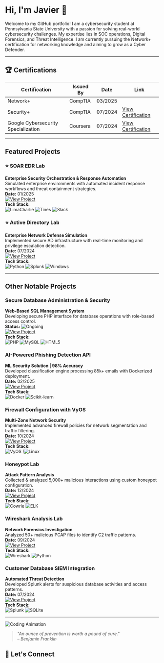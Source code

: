 # Hi, I'm Javier 👋  

Welcome to my GitHub portfolio! I am a cybersecurity student at Pennsylvania State University with a passion for solving real-world cybersecurity challenges. My expertise lies in SOC operations, Digital Forensics, and Threat Intelligence. I am currently pursuing the Network+ certification for networking knowledge and aiming to grow as a Cyber Defender.

---

## 🏆 Certifications
| Certification        | Issued By       | Date        | Link                      |
|----------------------|-----------------|-------------|---------------------------|
| Network+ | CompTIA | 03/2025 | |
| Security+            | CompTIA         | 07/2024     | [View Certification](https://www.credly.com/badges/5386daf1-dd5a-4637-a0f3-fbc3b5e3eaac/public_url) |
| Google Cybersecurity Specialization | Coursera     | 07/2024     | [View Certification](https://www.coursera.org/account/accomplishments/specialization/3KAZ2UT5LSAS) |

---

## Featured Projects  

### ⭐ SOAR EDR Lab
**Enterprise Security Orchestration & Response Automation**  
Simulated enterprise environments with automated incident response workflows and threat containment strategies.  
**Date:** 01/2025  
[![View Project](https://img.shields.io/badge/View-Project-informational)](https://github.com/javo2002/SOAR-EDR)  
**Tech Stack:**  
![LimaCharlie](https://img.shields.io/badge/-LimaCharlie-FF6C37?style=flat&color=rgba(240,240,240,0.6)) 
![Tines](https://img.shields.io/badge/-Tines-00C7B7?style=flat&color=rgba(240,240,240,0.6)) 
![Slack](https://img.shields.io/badge/-Slack-4A154B?style=flat&logo=slack&color=rgba(240,240,240,0.6))

### ⭐ Active Directory Lab  
**Enterprise Network Defense Simulation**  
Implemented secure AD infrastructure with real-time monitoring and privilege escalation detection.  
**Date:** 07/2024  
[![View Project](https://img.shields.io/badge/View-Project-informational)](https://github.com/javo2002/Active-Directory-Analysis)  
**Tech Stack:**  
![Python](https://img.shields.io/badge/-Python-3776AB?style=flat&logo=python&color=rgba(240,240,240,0.6)) 
![Splunk](https://img.shields.io/badge/-Splunk-000000?style=flat&logo=splunk&color=rgba(240,240,240,0.6)) 
![Windows](https://img.shields.io/badge/-Windows-0078D6?style=flat&logo=windows&color=rgba(240,240,240,0.6))

---

## Other Notable Projects

### Secure Database Administration & Security  
**Web-Based SQL Management System**  
Developing secure PHP interface for database operations with role-based access control.  
**Status:** ![Ongoing](https://img.shields.io/badge/Status-Ongoing-blue)  
[![View Project](https://img.shields.io/badge/View-Repo-critical)](https://github.com/javo2002/Database-Security-Webspace)  
**Tech Stack:**  
![PHP](https://img.shields.io/badge/-PHP-777BB4?style=flat&logo=php&color=rgba(240,240,240,0.6)) 
![MySQL](https://img.shields.io/badge/-MySQL-4479A1?style=flat&logo=mysql&color=rgba(240,240,240,0.6)) 
![HTML5](https://img.shields.io/badge/-HTML5-E34F26?style=flat&logo=html5&color=rgba(240,240,240,0.6))

### AI-Powered Phishing Detection API  
**ML Security Solution | 98% Accuracy**  
Developed classification engine processing 85k+ emails with Dockerized deployment.  
**Date:** 02/2025  
[![View Project](https://img.shields.io/badge/View-Project-success)](https://github.com/javo2002/AI-Powered-Phishing-Detection-API)  
**Tech Stack:**  
![Docker](https://img.shields.io/badge/-Docker-2496ED?style=flat&logo=docker&color=rgba(240,240,240,0.6)) 
![Scikit-learn](https://img.shields.io/badge/-Scikit_learn-F7931E?style=flat&logo=scikitlearn&color=rgba(240,240,240,0.6))

### Firewall Configuration with VyOS  
**Multi-Zone Network Security**  
Implemented advanced firewall policies for network segmentation and traffic filtering.  
**Date:** 10/2024  
[![View Project](https://img.shields.io/badge/View-Project-success)](https://github.com/javo2002/Firewall-Configuration-VyOS)  
**Tech Stack:**  
![VyOS](https://img.shields.io/badge/-VyOS-00A8E1?style=flat&color=rgba(240,240,240,0.6)) 
!![Linux](https://img.shields.io/badge/-Linux-FCC624?style=flat&logo=linux&color=rgba(240,240,240,0.6))

### Honeypot Lab  
**Attack Pattern Analysis**  
Collected & analyzed 5,000+ malicious interactions using custom honeypot configuration.  
**Date:** 12/2024  
[![View Project](https://img.shields.io/badge/View-Repo-informational)](https://github.com/javo2002/Cowrie-Honeypot)  
**Tech Stack:**  
![Cowrie](https://img.shields.io/badge/-Cowrie-8A2BE2?style=flat&color=rgba(240,240,240,0.6)) 
![ELK](https://img.shields.io/badge/-ELK_Stack-005571?style=flat&color=rgba(240,240,240,0.6))

### Wireshark Analysis Lab  
**Network Forensics Investigation**  
Analyzed 50+ malicious PCAP files to identify C2 traffic patterns.  
**Date:** 09/2024  
[![View Project](https://img.shields.io/badge/View-Repo-blue)](https://github.com/javo2002/Wireshark-Basics)  
**Tech Stack:**  
![Wireshark](https://img.shields.io/badge/-Wireshark-1679A7?style=flat&color=rgba(240,240,240,0.6)) 
![Python](https://img.shields.io/badge/-Python-3776AB?style=flat&logo=python&color=rgba(240,240,240,0.6))

### Customer Database SIEM Integration  
**Automated Threat Detection**  
Developed Splunk alerts for suspicious database activities and access patterns.  
**Date:** 07/2024  
[![View Project](https://img.shields.io/badge/View-Repo-important)](https://github.com/javo2002/Customer-Database-SIEM-Analysis)  
**Tech Stack:**  
![Splunk](https://img.shields.io/badge/-Splunk-000000?style=flat&logo=splunk&color=rgba(240,240,240,0.8)) 
![SQLite](https://img.shields.io/badge/-SQLite-003B57?style=flat&logo=sqlite&color=rgba(240,240,240,0.8))

---
 
![Coding Animation](https://media.giphy.com/media/13HgwGsXF0aiGY/giphy.gif)
> *"An ounce of prevention is worth a pound of cure."*  
> *– Benjamin Franklin*

## 💬 Let's Connect 
